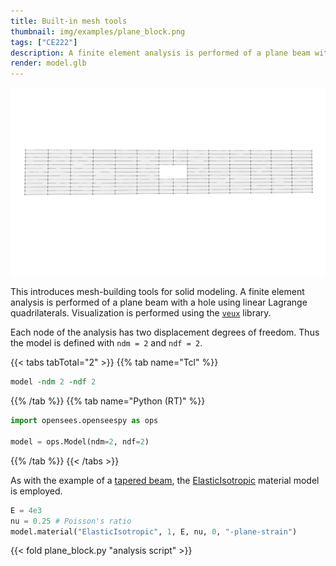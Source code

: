 ```yaml
---
title: Built-in mesh tools
thumbnail: img/examples/plane_block.png
tags: ["CE222"]
description: A finite element analysis is performed of a plane beam with a hole using linear Lagrange quadrilaterals.
render: model.glb
---
```


![alt text](img/plane_block.png)

This introduces mesh-building tools for solid modeling. A finite element analysis is performed of a plane beam with a hole using linear Lagrange quadrilaterals. 
Visualization is performed using the [`veux`](https://pypi.org/project/veux) library.

Each node of the analysis has two displacement degrees of freedom. Thus the model is defined with
`ndm = 2` and `ndf = 2`. 

{{< tabs tabTotal="2" >}}
{{% tab name="Tcl" %}}
```tcl
model -ndm 2 -ndf 2
```
{{% /tab %}}
{{% tab name="Python (RT)" %}}
```python
import opensees.openseespy as ops

model = ops.Model(ndm=2, ndf=2)
```
{{% /tab %}}
{{< /tabs >}}

As with the example of a [tapered beam](../planetaper/), the [ElasticIsotropic](https://opensees.stairlab.io/user/manual/material/ndMaterials/ElasticIsotropic.html) material model is employed.

```python
E = 4e3
nu = 0.25 # Poisson's ratio
model.material("ElasticIsotropic", 1, E, nu, 0, "-plane-strain")
```

{{< fold plane_block.py "analysis script" >}}

